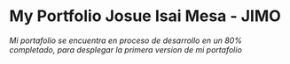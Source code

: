 # My Portfolio Josue Isai Mesa - JIMO

_Mi portafolio se encuentra en proceso de desarrollo en un 80% completado, para desplegar la primera version de mi portafolio_

